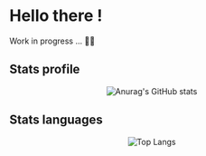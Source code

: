 <h1>Hello there !</h1>
<p>Work in progress ... 👷🏽</p>

<h2>Stats profile</h2>

<div align="center">

![Anurag's GitHub stats](https://github-readme-stats.vercel.app/api?username=Yohan-Launay&show_icons=true&theme=dracula)

</div>

<h2>Stats languages</h2>

<div align="center">

![Top Langs](https://github-readme-stats.vercel.app/api/top-langs/?username=Yohan-Launay&hide_progress=true&show_icons=true&theme=dracula)

</div>
